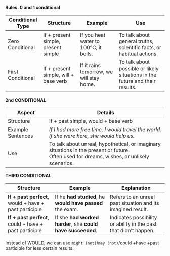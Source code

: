 ﻿**Rules. 0 and 1 conditional**  

| Conditional Type | Structure | Example | Use |
| --- | --- | --- | --- |
| Zero Conditional | If + present simple, present simple | If you heat water to 100°C, it boils. | To talk about general truths, scientific facts, or habitual actions. |
| First Conditional | If + present simple, will + base verb | If it rains tomorrow, we will stay home. | To talk about possible or likely situations in the future and their results. |

**2nd CONDITIONAL**  

| Aspect | Details |
| --- | --- |
| Structure | If + past simple, would + base verb |
| Example Sentences | *If I had more free time, I would travel the world.* </br> *If she were here, she would help us.* |
| Use | To talk about unreal, hypothetical, or imaginary situations in the present or future. </br> Often used for dreams, wishes, or unlikely scenarios. |

**THIRD CONDITIONAL**  

| Structure | Example | Explanation |
| --- | --- | --- |
| **If + past perfect**, would + have + past participle | If he **had studied**, he **would have passed** the exam. | Refers to an unreal past situation and its imagined result. |
| **If + past perfect**, could + have + past participle | If she **had worked harder**, she **could have succeeded**. |	Indicates possibility or ability in the past that didn’t happen. |


Instead of WOULD, we can use `might (not)`/`may (not)`/could +have +past participle for less certain results.